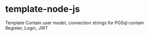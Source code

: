 # template-node-js
Template Contain user model, connection strings for PGSql contain Register, Login, JWT

